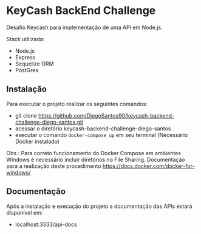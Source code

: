 # KeyCash BackEnd Challenge

Desafio Keycash para implementação de uma API em Node.js.

Stack utilizada:
  - Node.js
  - Express
  - Sequelize ORM
  - PostGres

## Instalação

Para executar o projeto realizar os seguintes comandos:
  - git clone https://github.com/DiegoSantos90/keycash-backend-challenge-diego-santos.git
  - acessar o diretório keycash-backend-challenge-diego-santos
  - executar o comando 
  ``` docker-compose up ```
  em seu terminal (Necessário Docker instalado)


Obs.: Para correto funcionamento do Docker Compose em ambientes Windows é necessário incluir diretórios no File Sharing. Documentação para a realização deste procedimento
https://docs.docker.com/docker-for-windows/

## Documentação  

Após a instalação e execução do projeto a documentação das APIs estará disponível em:

  - localhost:3333/api-docs